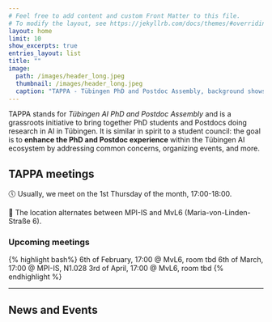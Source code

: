 ```yaml
---
# Feel free to add content and custom Front Matter to this file.
# To modify the layout, see https://jekyllrb.com/docs/themes/#overriding-theme-defaults
layout: home
limit: 10
show_excerpts: true
entries_layout: list
title: ""
image:
  path: /images/header_long.jpeg
  thumbnail: /images/header_long.jpeg
  caption: "TAPPA - Tübingen PhD and Postdoc Assembly, background shows a network of people."
---
```


<!-- ![](images/header.png) -->

TAPPA stands for *Tübingen AI PhD and Postdoc Assembly* and is a grassroots initiative to bring together
PhD students and Postdocs doing research in AI in Tübingen.
It is similar in spirit to a student council: the goal is to **enhance the PhD and Postdoc experience** within
the Tübingen AI ecosystem by addressing common concerns, organizing events, and more.

## TAPPA meetings

:clock5: Usually, we meet on the 1st Thursday of the month, 17:00-18:00.

:round_pushpin: The location alternates between MPI-IS and MvL6 (Maria-von-Linden-Straße 6).


### Upcoming meetings
{% highlight bash%}
6th of February, 17:00 @ MvL6, room tbd
6th of March, 17:00 @ MPI-IS, N1.028
3rd of April, 17:00 @ MvL6, room tbd
{% endhighlight %}

---

## News and Events
